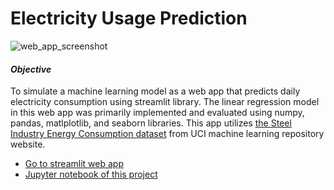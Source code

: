 # **Electricity Usage Prediction**
![web_app_screenshot](https://github.com/user-attachments/assets/a25bfe09-e368-47fc-92e6-c6d77b2c688f)
#### *Objective*
To simulate a machine learning model as a web app that predicts daily electricity consumption using streamlit library.
The linear regression model in this web app was primarily implemented and evaluated using numpy, pandas, matlplotlib, and seaborn libraries.
This app utilizes [the Steel Industry Energy Consumption dataset](https://archive.ics.uci.edu/dataset/851/steel+industry+energy+consumption) from UCI machine learning repository website.
* [Go to streamlit web app](https://electricity-usage-prediction.streamlit.app/)
* [Jupyter notebook of this project](https://github.com/mohammad-agus/electricity-usage-prediction-web-app/blob/main/steel_industry_energy_consumption.ipynb)

